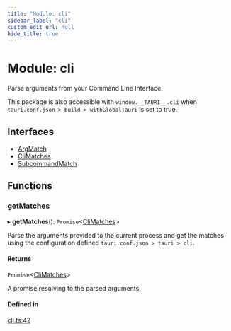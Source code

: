 ```yaml
---
title: "Module: cli"
sidebar_label: "cli"
custom_edit_url: null
hide_title: true
---
```


# Module: cli

Parse arguments from your Command Line Interface.

This package is also accessible with `window.__TAURI__.cli` when `tauri.conf.json > build > withGlobalTauri` is set to true.

## Interfaces

- [ArgMatch](../interfaces/cli.argmatch.md)
- [CliMatches](../interfaces/cli.climatches.md)
- [SubcommandMatch](../interfaces/cli.subcommandmatch.md)

## Functions

### getMatches

▸ **getMatches**(): `Promise`<[CliMatches](../interfaces/cli.climatches.md)\>

Parse the arguments provided to the current process and get the matches using the configuration defined `tauri.conf.json > tauri > cli`.

#### Returns

`Promise`<[CliMatches](../interfaces/cli.climatches.md)\>

A promise resolving to the parsed arguments.

#### Defined in

[cli.ts:42](https://github.com/tauri-apps/tauri/blob/1be3546/tooling/api/src/cli.ts#L42)
